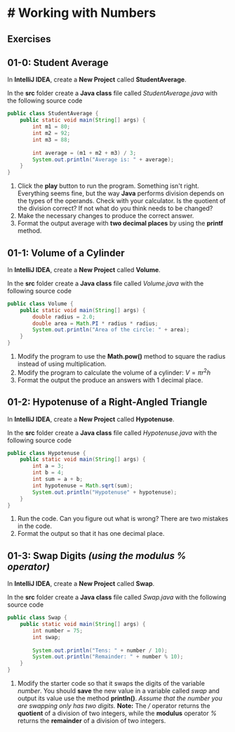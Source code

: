 # # Working with Numbers

## Exercises

## 01-0: Student Average

In **IntelliJ IDEA**, create a **New Project** called **StudentAverage**.

In the **src** folder create a **Java class** file called *StudentAverage.java* with the following source code

```java
public class StudentAverage {  
    public static void main(String[] args) {  
        int m1 = 80;  
        int m2 = 92;  
        int m3 = 88;  
  
        int average = (m1 + m2 + m3) / 3;  
        System.out.println("Average is: " + average);  
    }  
}
```

1. Click the **play** button to run the program.  Something isn't right.  Everything seems fine, but the way **Java** performs division depends on the types of the operands.  Check with your calculator.  Is the quotient of the division correct?  If not what do you think needs to be changed?
2. Make the necessary changes to produce the correct answer.
3.  Format the output average with **two decimal places** by using the **printf** method.

## 01-1: Volume of a Cylinder

In **IntelliJ IDEA**, create a **New Project** called **Volume**.

In the **src** folder create a **Java class** file called *Volume.java* with the following source code

```java
public class Volume {  
    public static void main(String[] args) {  
        double radius = 2.0;  
        double area = Math.PI * radius * radius;  
        System.out.println("Area of the circle: " + area);  
    }  
}
```

1. Modify the program to use the **Math.pow()** method to square the radius instead of using multiplication.
2. Modify the program to calculate the volume of a cylinder: $V = \pi r^2 h$
3. Format the output the produce an answers with 1 decimal place.

## 01-2: Hypotenuse of a Right-Angled Triangle

In **IntelliJ IDEA**, create a **New Project** called **Hypotenuse**.

In the **src** folder create a **Java class** file called *Hypotenuse.java* with the following source code

```java
public class Hypotenuse {  
    public static void main(String[] args) {  
        int a = 3;  
        int b = 4;  
        int sum = a + b;  
        int hypotenuse = Math.sqrt(sum);  
        System.out.println("Hypotenuse" + hypotenuse);  
    }  
}
```

1. Run the code.  Can you figure out what is wrong? There are two mistakes in the code.
2. Format the output so that it has one decimal place.

## 01-3: Swap Digits *(using the modulus % operator)*

In **IntelliJ IDEA**, create a **New Project** called **Swap**.

In the **src** folder create a **Java class** file called *Swap.java* with the following source code

```java
public class Swap {  
    public static void main(String[] args) {  
        int number = 75;  
        int swap;  
  
        System.out.println("Tens: " + number / 10);  
        System.out.println("Remainder: " + number % 10);  
    }  
}
```

1. Modify the starter code so that it swaps the digits of the variable *number*. You should **save** the new value in a variable called *swap* and output its value use the method **println()**.  *Assume that the number you are swapping only has two digits.*  **Note:** The */* operator returns the **quotient** of a division of two integers, while the **modulus** operator *%* returns the **remainder** of a division of two integers.